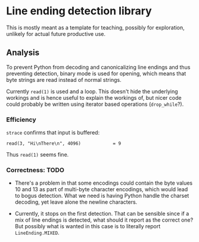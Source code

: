 # Line ending detection library

This is mostly meant as a template for teaching, possibly for
exploration, unlikely for actual future productive use.

## Analysis

To prevent Python from decoding and canonicalizing line endings and
thus preventing detection, binary mode is used for opening, which
means that byte strings are read instead of normal strings.

Currently `read(1)` is used and a loop. This doesn't hide the
underlying workings and is hence useful to explain the workings of,
but nicer code could probably be written using iterator based
operations (`drop_while`?).

### Efficiency

`strace` confirms that input is buffered:

    read(3, "Hi\nThere\n", 4096)            = 9

Thus `read(1)` seems fine.

### Correctness: TODO

 *  There's a problem in that some encodings could contain the byte
    values 10 and 13 as part of multi-byte character encodings, which
    would lead to bogus detection. What we need is having Python
    handle the charset decoding, yet leave alone the newline
    characters.

 *  Currently, it stops on the first detection. That can be sensible
    since if a mix of line endings is detected, what should it report
    as the correct one? But possibly what is wanted in this case is to
    literally report `LineEnding.MIXED`.

